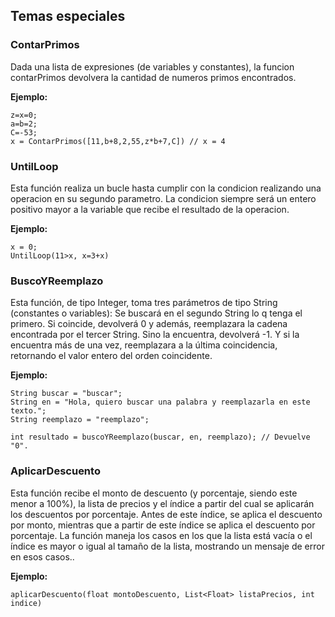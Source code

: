 ## Temas especiales

### ContarPrimos
Dada una lista de expresiones (de variables y constantes), la funcion contarPrimos devolvera la cantidad de numeros primos encontrados.

**Ejemplo:**
```
z=x=0;
a=b=2;
C=-53;
x = ContarPrimos([11,b+8,2,55,z*b+7,C]) // x = 4
```

### UntilLoop
Esta función realiza un bucle hasta cumplir con la condicion realizando una operacion en su segundo parametro. La condicion siempre será un entero positivo mayor a la variable que recibe el resultado de la operacion.

**Ejemplo:**
```
x = 0;
UntilLoop(11>x, x=3+x)
```

### BuscoYReemplazo
Esta función, de tipo Integer, toma tres parámetros de tipo String (constantes o variables): Se buscará en el segundo String lo q tenga el primero. Si coincide, devolverá 0 y además, reemplazara la cadena encontrada por el tercer String. Sino la encuentra, devolverá -1. Y si la encuentra más de una vez, reemplazara a la última coincidencia, retornando el valor entero del orden coincidente.

**Ejemplo:**

```
String buscar = "buscar";
String en = "Hola, quiero buscar una palabra y reemplazarla en este texto.";
String reemplazo = "reemplazo";

int resultado = buscoYReemplazo(buscar, en, reemplazo); // Devuelve "0".
```

### AplicarDescuento
Esta función recibe el monto de descuento (y porcentaje, siendo este menor a 100%), la lista de precios y el índice a partir del cual se aplicarán los descuentos por porcentaje. Antes de este índice, se aplica el descuento por monto, mientras que a partir de este índice se aplica el descuento por porcentaje. La función maneja los casos en los que la lista está vacía o el índice es mayor o igual al tamaño de la lista, mostrando un mensaje de error en esos casos..

**Ejemplo:**

```
aplicarDescuento(float montoDescuento, List<Float> listaPrecios, int indice)
```
